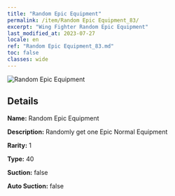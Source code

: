 ```yaml
---
title: "Random Epic Equipment"
permalink: /item/Random Epic Equipment_83/
excerpt: "Wing Fighter Random Epic Equipment"
last_modified_at: 2023-07-27
locale: en
ref: "Random Epic Equipment_83.md"
toc: false
classes: wide
---
```



 ![Random Epic Equipment](/images/item/Random_Epic_Equipment_p.png)



## Details

 **Name:** Random Epic Equipment 

 **Description:** Randomly get one Epic Normal Equipment

 **Rarity:** 1 

 **Type:** 40 

 **Suction:** false 

 **Auto Suction:** false 



